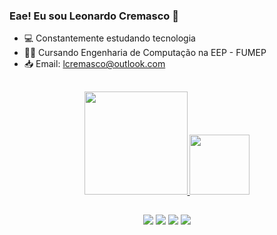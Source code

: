 ### Eae! Eu sou Leonardo Cremasco 👋

- 💻 Constantemente estudando tecnologia
- 👨‍🎓 Cursando Engenharia de Computação na EEP - FUMEP
- 📥 Email: lcremasco@outlook.com

##

<div align="center">
  <a href="https://github.com/rafaballerini">
  <img height="165em" src="https://github-readme-stats-sigma-five.vercel.app/api?username=leonardocremasco&show_icons=true&theme=radical&include_all_commits=true&count_private=true"/>
  <img height="96em" src="https://github-readme-stats-sigma-five.vercel.app/api/top-langs/?username=leonardocremasco&layout=compact&langs_count=7&theme=radical"/>
</div>
 
##  
  
  
  <p align="center">
    <a href="https://api.whatsapp.com/send/?phone=5519994593041&text&type=phone_number&app_absent=0" target="_blank"><img src="https://img.shields.io/badge/WhatsApp-25D366?style=for-the-badge&logo=whatsapp&logoColor=white" target="_blank"></a> 
    <a href="https://www.instagram.com/leocremasco_" target="_blank"><img src="https://img.shields.io/badge/-Instagram-%23E4405F?style=for-the-badge&logo=instagram&logoColor=white" target="_blank"></a>
    <a href = "mailto:guifabretti@hotmail.com"><img src="https://img.shields.io/badge/Microsoft_Outlook-0078D4?style=for-the-badge&logo=microsoft-outlook&logoColor=white" target="_blank"></a>
  <a href="https://www.linkedin.com/in/leonardocremasco/" target="_blank"><img src="https://img.shields.io/badge/-LinkedIn-%230077B5?style=for-the-badge&logo=linkedin&logoColor=white" target="_blank"></a> 

  
